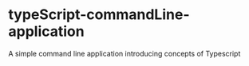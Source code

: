 # typeScript-commandLine-application
A simple command line application introducing concepts of Typescript
